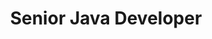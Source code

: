 ---
id: 9
title: Senior Java Developer
company: Sankhya
location: Uberlândia, Brasil
where: Nov 2013 - Jan 2015
description:
  "I Worked with a focus on system architecture, allocated at the Buscapé client and internal TQI projects, using technologies such as Java (SE and EE), Spring ecosystem, PHP, HTML, MySQL, Oracle, and JQuery."
---